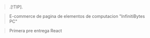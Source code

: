 > .[!TIP].

>E-commerce de pagina de elementos de computacion "InfinitiBytes PC"

>Primera pre entrega React